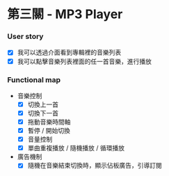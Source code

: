 # 第三關 - MP3 Player

### User story

- [x] 我可以透過介面看到專輯裡的音樂列表
- [x] 我可以點擊音樂列表裡面的任一首音樂，進行播放

### Functional map

- 音樂控制
  - [X] 切換上一首
  - [x] 切換下一首
  - [x] 拖動音樂時間軸
  - [x] 暫停 / 開始切換
  - [x] 音量控制
  - [x] 單曲重複播放 / 隨機播放 / 循環播放
- 廣告機制
  - [X] 隨機在音樂結束切換時，顯示佔板廣告，引導訂閱
